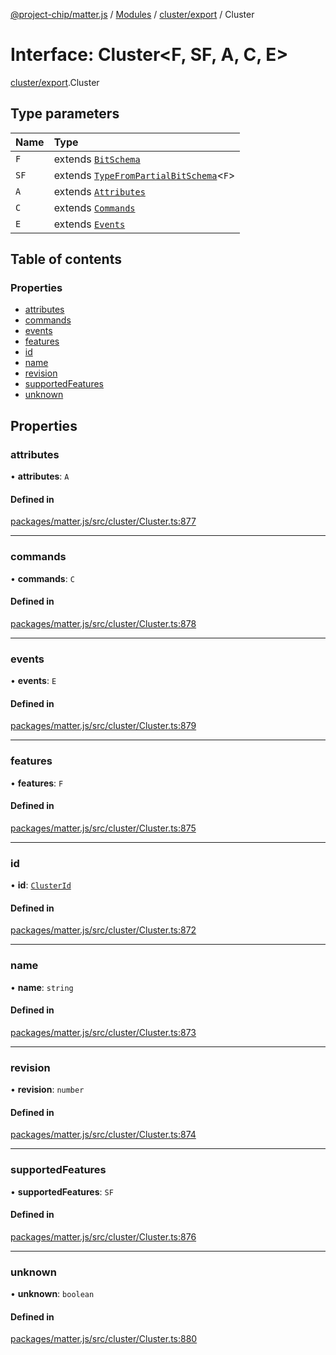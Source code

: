 [@project-chip/matter.js](../README.md) / [Modules](../modules.md) / [cluster/export](../modules/cluster_export.md) / Cluster

# Interface: Cluster\<F, SF, A, C, E\>

[cluster/export](../modules/cluster_export.md).Cluster

## Type parameters

| Name | Type |
| :------ | :------ |
| `F` | extends [`BitSchema`](../modules/schema_export.md#bitschema) |
| `SF` | extends [`TypeFromPartialBitSchema`](../modules/schema_export.md#typefrompartialbitschema)\<`F`\> |
| `A` | extends [`Attributes`](cluster_export.Attributes.md) |
| `C` | extends [`Commands`](cluster_export.Commands.md) |
| `E` | extends [`Events`](cluster_export.Events.md) |

## Table of contents

### Properties

- [attributes](cluster_export.Cluster.md#attributes)
- [commands](cluster_export.Cluster.md#commands)
- [events](cluster_export.Cluster.md#events)
- [features](cluster_export.Cluster.md#features)
- [id](cluster_export.Cluster.md#id)
- [name](cluster_export.Cluster.md#name)
- [revision](cluster_export.Cluster.md#revision)
- [supportedFeatures](cluster_export.Cluster.md#supportedfeatures)
- [unknown](cluster_export.Cluster.md#unknown)

## Properties

### attributes

• **attributes**: `A`

#### Defined in

[packages/matter.js/src/cluster/Cluster.ts:877](https://github.com/project-chip/matter.js/blob/3adaded6/packages/matter.js/src/cluster/Cluster.ts#L877)

___

### commands

• **commands**: `C`

#### Defined in

[packages/matter.js/src/cluster/Cluster.ts:878](https://github.com/project-chip/matter.js/blob/3adaded6/packages/matter.js/src/cluster/Cluster.ts#L878)

___

### events

• **events**: `E`

#### Defined in

[packages/matter.js/src/cluster/Cluster.ts:879](https://github.com/project-chip/matter.js/blob/3adaded6/packages/matter.js/src/cluster/Cluster.ts#L879)

___

### features

• **features**: `F`

#### Defined in

[packages/matter.js/src/cluster/Cluster.ts:875](https://github.com/project-chip/matter.js/blob/3adaded6/packages/matter.js/src/cluster/Cluster.ts#L875)

___

### id

• **id**: [`ClusterId`](../modules/datatype_export.md#clusterid)

#### Defined in

[packages/matter.js/src/cluster/Cluster.ts:872](https://github.com/project-chip/matter.js/blob/3adaded6/packages/matter.js/src/cluster/Cluster.ts#L872)

___

### name

• **name**: `string`

#### Defined in

[packages/matter.js/src/cluster/Cluster.ts:873](https://github.com/project-chip/matter.js/blob/3adaded6/packages/matter.js/src/cluster/Cluster.ts#L873)

___

### revision

• **revision**: `number`

#### Defined in

[packages/matter.js/src/cluster/Cluster.ts:874](https://github.com/project-chip/matter.js/blob/3adaded6/packages/matter.js/src/cluster/Cluster.ts#L874)

___

### supportedFeatures

• **supportedFeatures**: `SF`

#### Defined in

[packages/matter.js/src/cluster/Cluster.ts:876](https://github.com/project-chip/matter.js/blob/3adaded6/packages/matter.js/src/cluster/Cluster.ts#L876)

___

### unknown

• **unknown**: `boolean`

#### Defined in

[packages/matter.js/src/cluster/Cluster.ts:880](https://github.com/project-chip/matter.js/blob/3adaded6/packages/matter.js/src/cluster/Cluster.ts#L880)
